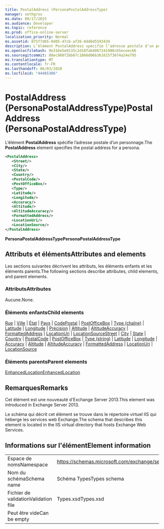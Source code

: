 ```yaml
---
title: PostalAddress (PersonaPostalAddressType)
manager: sethgros
ms.date: 09/17/2015
ms.audience: Developer
ms.topic: reference
ms.prod: office-online-server
localization_priority: Normal
ms.assetid: 075f7d65-9d05-47cb-af26-0dd6d5593439
description: L’élément PostalAddress spécifie l’adresse postale d’un personnage.
ms.openlocfilehash: 9e316e5e0135c2d18fab4067241988c65eceec66
ms.sourcegitcommit: 88ec988f2bb67c1866d06b361615f3674a24e795
ms.translationtype: MT
ms.contentlocale: fr-FR
ms.lasthandoff: 06/03/2020
ms.locfileid: "44465386"
---
```

# <a name="postaladdress-personapostaladdresstype"></a><span data-ttu-id="a9fc7-103">PostalAddress (PersonaPostalAddressType)</span><span class="sxs-lookup"><span data-stu-id="a9fc7-103">PostalAddress (PersonaPostalAddressType)</span></span>

<span data-ttu-id="a9fc7-104">L’élément **PostalAddress** spécifie l’adresse postale d’un personnage.</span><span class="sxs-lookup"><span data-stu-id="a9fc7-104">The **PostalAddress** element specifies the postal address for a persona.</span></span> 
  
```XML
<PostalAddress>
   <Street/>
   <City/>
   <State/>
   <Country/>
   <PostalCode/>
   <PostOfficeBox/>
   <Type/>
   <Latitude/>
   <Longitude/>
   <Accuracy/>
   <Altitude/>
   <AltitudeAccuracy/>
   <FormattedAddress/>
   <LocationUri/>
   <LocationSource/>
</PostalAddress>
```

 <span data-ttu-id="a9fc7-105">**PersonaPostalAddressType**</span><span class="sxs-lookup"><span data-stu-id="a9fc7-105">**PersonaPostalAddressType**</span></span>
## <a name="attributes-and-elements"></a><span data-ttu-id="a9fc7-106">Attributs et éléments</span><span class="sxs-lookup"><span data-stu-id="a9fc7-106">Attributes and elements</span></span>

<span data-ttu-id="a9fc7-107">Les sections suivantes décrivent les attributs, les éléments enfants et les éléments parents.</span><span class="sxs-lookup"><span data-stu-id="a9fc7-107">The following sections describe attributes, child elements, and parent elements.</span></span>
  
### <a name="attributes"></a><span data-ttu-id="a9fc7-108">Attributs</span><span class="sxs-lookup"><span data-stu-id="a9fc7-108">Attributes</span></span>

<span data-ttu-id="a9fc7-109">Aucune.</span><span class="sxs-lookup"><span data-stu-id="a9fc7-109">None.</span></span>
  
### <a name="child-elements"></a><span data-ttu-id="a9fc7-110">Éléments enfants</span><span class="sxs-lookup"><span data-stu-id="a9fc7-110">Child elements</span></span>

<span data-ttu-id="a9fc7-111">[Rue](street.md)  |  [Ville](city.md)  |  [État](state-ex15websvcsotherref.md)  |  [Pays](country.md)  |  [CodePostal](postalcode.md)  |  [PostOfficeBox](postofficebox.md)  |  [Type (chaîne)](type-string.md)  |  [Latitude](latitude.md)  |  [Longitude](longitude.md)  |  [Précision](accuracy.md)  |  [Altitude](altitude.md)  |  [AltitudeAccuracy](altitudeaccuracy.md)  |  [FormattedAddress](formattedaddress.md)  |  [LocationUri](locationuri.md)  |  [LocationSource](locationsource.md)</span><span class="sxs-lookup"><span data-stu-id="a9fc7-111">[Street](street.md) | [City](city.md) | [State](state-ex15websvcsotherref.md) | [Country](country.md) | [PostalCode](postalcode.md) | [PostOfficeBox](postofficebox.md) | [Type (string)](type-string.md) | [Latitude](latitude.md) | [Longitude](longitude.md) | [Accuracy](accuracy.md) | [Altitude](altitude.md) | [AltitudeAccuracy](altitudeaccuracy.md) | [FormattedAddress](formattedaddress.md) | [LocationUri](locationuri.md) | [LocationSource](locationsource.md)</span></span>
  
### <a name="parent-elements"></a><span data-ttu-id="a9fc7-112">Éléments parents</span><span class="sxs-lookup"><span data-stu-id="a9fc7-112">Parent elements</span></span>

[<span data-ttu-id="a9fc7-113">EnhancedLocation</span><span class="sxs-lookup"><span data-stu-id="a9fc7-113">EnhancedLocation</span></span>](enhancedlocation.md)
  
## <a name="remarks"></a><span data-ttu-id="a9fc7-114">Remarques</span><span class="sxs-lookup"><span data-stu-id="a9fc7-114">Remarks</span></span>

<span data-ttu-id="a9fc7-115">Cet élément est une nouveauté d'Exchange Server 2013.</span><span class="sxs-lookup"><span data-stu-id="a9fc7-115">This element was introduced in Exchange Server 2013.</span></span>
  
<span data-ttu-id="a9fc7-116">Le schéma qui décrit cet élément se trouve dans le répertoire virtuel IIS qui héberge les services web Exchange.</span><span class="sxs-lookup"><span data-stu-id="a9fc7-116">The schema that describes this element is located in the IIS virtual directory that hosts Exchange Web Services.</span></span>
  
## <a name="element-information"></a><span data-ttu-id="a9fc7-117">Informations sur l'élément</span><span class="sxs-lookup"><span data-stu-id="a9fc7-117">Element information</span></span>

|||
|:-----|:-----|
|<span data-ttu-id="a9fc7-118">Espace de noms</span><span class="sxs-lookup"><span data-stu-id="a9fc7-118">Namespace</span></span>  <br/> |https://schemas.microsoft.com/exchange/services/2006/types  <br/> |
|<span data-ttu-id="a9fc7-119">Nom du schéma</span><span class="sxs-lookup"><span data-stu-id="a9fc7-119">Schema name</span></span>  <br/> |<span data-ttu-id="a9fc7-120">Schéma Types</span><span class="sxs-lookup"><span data-stu-id="a9fc7-120">Types schema</span></span>  <br/> |
|<span data-ttu-id="a9fc7-121">Fichier de validation</span><span class="sxs-lookup"><span data-stu-id="a9fc7-121">Validation file</span></span>  <br/> |<span data-ttu-id="a9fc7-122">Types.xsd</span><span class="sxs-lookup"><span data-stu-id="a9fc7-122">Types.xsd</span></span>  <br/> |
|<span data-ttu-id="a9fc7-123">Peut être vide</span><span class="sxs-lookup"><span data-stu-id="a9fc7-123">Can be empty</span></span>  <br/> ||
   

